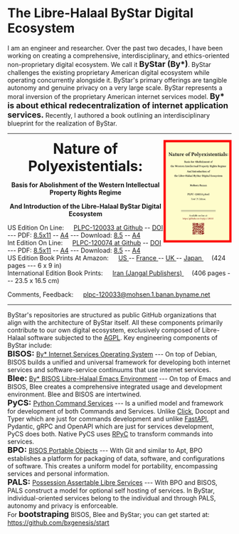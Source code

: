 The Libre-Halaal ByStar Digital Ecosystem
=========================================

I am an engineer and researcher. Over the past two decades, I have been working
on creating a comprehensive, interdisciplinary, and ethics-oriented
non-proprietary digital ecosystem. We call it <font size="+1"><b>ByStar (By*)</font></b>. ByStar challenges
the existing proprietary American digital ecosystem while operating concurrently
alongside it. ByStar's primary offerings are tangible autonomy and genuine
privacy on a very large scale. ByStar represents a moral inversion of the
proprietary American internet services model. 
<font size="+1"><b>By* is about ethical redecentralization of internet application services.</font></b>
Recently, I authored a book
outlining an interdisciplinary blueprint for the realization of ByStar.

------------------------------------------------------------------------

<img align="right"  height="230" src="./images/frontCover-1.jpg">

<p align="center"><font size="+3"><b>Nature of Polyexistentials:</font></b></p>

<p align="center"><b>Basis for Abolishment of the Western Intellectual Property Rights Regime</b></p>

<p align="center"><b>And Introduction of the Libre-Halaal ByStar Digital Ecosystem</b></p>


<p align="left">US Edition On Line: &emsp; <a href="https://github.com/bxplpc/120033">PLPC-120033 at Github</a> --  <a href="https://doi.org/10.5281/zenodo.8003846">DOI </a>
 --- PDF: <a href="https://github.com/bxplpc/120033/blob/main/pdf/c-120033-1_05-book-8.5x11-col-emb-pub.pdf">8.5x11</a> --
 <a href="https://github.com/bxplpc/120033/blob/main/pdf/c-120033-1_05-book-a4-col-emb-pub.pdf">A4</a> --- 
 Download:  <a href="https://raw.github.com/bxplpc/120033/main/pdf/c-120033-1_05-book-8.5x11-col-emb-pub.pdf" target="_blank"  type="application/pdf" rel="alternate">8.5</a> --
 <a href="https://raw.github.com/bxplpc/120033/main/pdf/c-120033-1_05-book-a4-col-emb-pub.pdf" target="_blank"  type="application/pdf" rel="alternate">A4</a>
<br>
Int Edition On Line: &emsp; <a href="https://github.com/bxplpc/120074">PLPC-120074 at Github</a> --  <a href="https://doi.org/10.5281/zenodo.8003800">DOI </a>
 --- PDF: <a href="https://github.com/bxplpc/120074/blob/main/pdf/c-120074-1_05-book-8.5x11-col-emb-pub.pdf?raw=true">8.5x11</a> -- 
  <a href="https://github.com/bxplpc/120074/blob/main/pdf/c-120074-1_05-book-a4-col-emb-pub.pdf">A4</a> ---
Download:  <a href="https://raw.github.com/bxplpc/120074/main/pdf/c-120074-1_05-book-8.5x11-col-emb-pub.pdf" target="_blank"  type="application/pdf" rel="alternate">8.5</a> --
 <a href="https://raw.github.com/bxplpc/120074/main/pdf/c-120074-1_05-book-a4-col-emb-pub.pdf" target="_blank"  type="application/pdf" rel="alternate">A4</a>
<br>
US Edition Book Prints At Amazon: &emsp;  <a href="https://www.amazon.com/dp/1960957015"> US </a> -- <a href="https://www.amazon.fr/dp/1960957015"> France </a>  -- <a href="https://www.amazon.co.uk/dp/1960957015"> UK </a> -- <a href="https://www.amazon.co.jp/dp/1960957015"> Japan </a>
&emsp;  (424 pages --- 6 x 9 in)
<br>
International Edition Book Prints: &emsp;  <a href="https://jangal.com/fa/product/252689/nature-of-polyexistentials">  Iran (Jangal Publishers) </a> 
&emsp; (406 pages --- 23.5 x 16.5 cm)
</p>
<p align="left">Comments, Feedback: &emsp; 
<a href="mailto:plpc-120033@mohsen.1.banan.byname.net">plpc-120033@mohsen.1.banan.byname.net</a>
</p>

------------------------------------------------------------------------

ByStar's repositories are structured as public GitHub organizations that align
with the architecture of ByStar itself. All these components primarily
contribute to our own digital ecosystem, exclusively composed of Libre-Halaal
software subjected to the
<a href="https://github.com/mohsenBanan/mohsenBanan/LICENSE">AGPL</a>.
Key engineering components of ByStar include:
<br>
<font size="+1"><b>BISOS: </font></b> 
<a href="https://github.com/bisos">By* Internet Services Operating System</a> ---
On top of Debian, BISOS builds a unified and universal framework for developing
both internet services and software-service continuums that use internet
services. 
<br> 
<font size="+1"><b>Blee: </font></b>
<a href="https://github.com/bx-blee">By* BISOS Libre-Halaal Emacs Environment</a> ---
On top of Emacs and BISOS, Blee creates a
comprehensive integrated usage and development environment. Blee and BISOS are intertwined.
<br> 
<font size="+1"><b>PyCS: </font></b>
<a href="https://github.com/bisos-pip/pycs">Python Command Services</a> ---
Is a unified model and framework for development of both Commands and Services.
Unlike 
<a href="https://github.com/pallets/click">Click</a>, 
Docopt and Typer which are just for commands development and unlike 
<a href="https://github.com/fastapi/fastapi">FastAPI</a>, 
Pydantic, gRPC and OpenAPI which are just for services development, PyCS 
does both. Native PyCS uses 
<a href="https://github.com/tomerfiliba-org/rpyc">RPyC</a> 
to transform commands into services.
<br>
<font size="+1"><b>BPO: </font></b>
<a href="https://github.com/bisos-pip/bpo">BISOS Portable Objects</a> ---
With Git and similar to Apt, BPO establishes a platform for packaging of data,
software, and configurations of software. This creates a uniform model for
portability, encompassing services and personal information.
<br>
<font size="+1"><b>PALS: </font></b>
<a href="https://github.com/bisos-pip/pals">Possession Assertable Libre Services</a> ---
With BPO and BISOS, PALS construct a model for optional self hosting of
services. In ByStar, individual-oriented services belong to the individual and
through PALS, autonomy and privacy is enforceable.
<br>
For <font size="+1"><b>bootstraping </font></b>BISOS, Blee and ByStar; you can get started at: https://github.com/bxgenesis/start 

